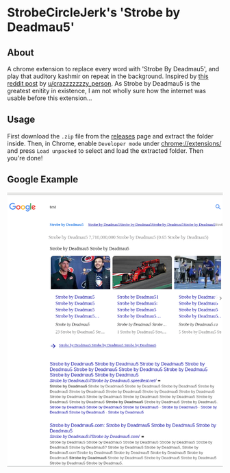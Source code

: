 # StrobeCircleJerk's 'Strobe by Deadmau5'

## About 
A chrome extension to replace every word with 'Strobe By Deadmau5', and play that auditory kashmir on repeat in the background.
Inspired by [this reddit post](https://www.reddit.com/r/strobecirclejerk/comments/askw0q/we_need_a_strobe_google_chrome_add_on/) by [u/crazzzzzzzy_person](https://www.reddit.com/user/crazzzzzzzy_person).
As Strobe by Deadmau5 is the greatest enitity in existence, I am not wholly sure how the internet was usable before this extension...

## Usage
First download the `.zip` file from the [releases](https://github.com/ryco117/SCJs_StrobeByDeadmau5/releases) page and extract the folder inside.
Then, in Chrome, enable `Developer mode` under [chrome://extensions/](chrome://extensions/) and press `Load unpacked` to select and load the extracted folder. Then you're done!

## Google Example
![Test by Strobemau5](images/Test_by_Strobemau5.png)

